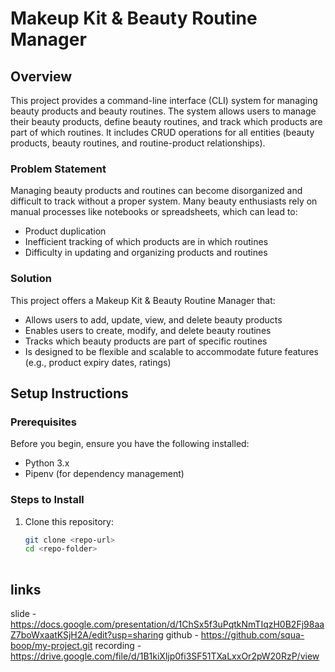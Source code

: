 # Makeup Kit & Beauty Routine Manager

## Overview

This project provides a command-line interface (CLI) system for managing beauty products and beauty routines. The system allows users to manage their beauty products, define beauty routines, and track which products are part of which routines. It includes CRUD operations for all entities (beauty products, beauty routines, and routine-product relationships).

### Problem Statement

Managing beauty products and routines can become disorganized and difficult to track without a proper system. Many beauty enthusiasts rely on manual processes like notebooks or spreadsheets, which can lead to:

- Product duplication
- Inefficient tracking of which products are in which routines
- Difficulty in updating and organizing products and routines

### Solution

This project offers a Makeup Kit & Beauty Routine Manager that:

- Allows users to add, update, view, and delete beauty products
- Enables users to create, modify, and delete beauty routines
- Tracks which beauty products are part of specific routines
- Is designed to be flexible and scalable to accommodate future features (e.g., product expiry dates, ratings)

## Setup Instructions

### Prerequisites

Before you begin, ensure you have the following installed:

- Python 3.x
- Pipenv (for dependency management)

### Steps to Install

1. Clone this repository:

   ```bash
   git clone <repo-url>
   cd <repo-folder>
 
 ## links
slide - https://docs.google.com/presentation/d/1ChSx5f3uPqtkNmTIqzH0B2Fj98aaZ7boWxaatKSjH2A/edit?usp=sharing
github - https://github.com/squa-boop/my-project.git
recording - https://drive.google.com/file/d/1B1kiXljp0fi3SF51TXaLxxOr2pW20RzP/view

 


 

 



